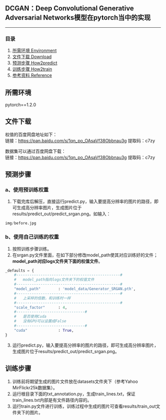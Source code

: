 ## DCGAN：Deep Convolutional Generative Adversarial Networks模型在pytorch当中的实现
---

### 目录
1. [所需环境 Environment](#所需环境)
3. [文件下载 Download](#文件下载)
4. [预测步骤 How2predict](#预测步骤)
5. [训练步骤 How2train](#训练步骤)
6. [参考资料 Reference](#Reference)

## 所需环境
pytorch==1.2.0  

## 文件下载
权值的百度网盘地址如下：    
链接：https://pan.baidu.com/s/1qn_po_OAsaVf38Obbnau3g 提取码：c7zy  

数据集可以通过百度网盘下载：   
链接：https://pan.baidu.com/s/1qn_po_OAsaVf38Obbnau3g 提取码：c7zy  

## 预测步骤
### a、使用预训练权重
1. 下载完库后解压，直接运行predict.py，输入要提高分辨率的图片的路径，即可生成高分辨率图片，生成图片位于results/predict_out/predict_srgan.png。如输入：
```python
img/before.jpg
```
### b、使用自己训练的权重 
1. 按照训练步骤训练。    
2. 在srgan.py文件里面，在如下部分修改model_path使其对应训练好的文件；**model_path对应logs文件夹下面的权值文件**。    
```python
_defaults = {
    #-----------------------------------------------#
    #   model_path指向logs文件夹下的权值文件
    #-----------------------------------------------#
    "model_path"        : 'model_data/Generator_SRGAN.pth',
    #-----------------------------------------------#
    #   上采样的倍数，和训练时一样
    #-----------------------------------------------#
    "scale_factor"      : 4, 
    #-------------------------------#
    #   是否使用Cuda
    #   没有GPU可以设置成False
    #-------------------------------#
    "cuda"              : True,
}
```
3. 运行predict.py，输入要提高分辨率的图片的路径，即可生成高分辨率图片，生成图片位于results/predict_out/predict_srgan.png。 

## 训练步骤
1. 训练前将期望生成的图片文件放在datasets文件夹下（参考Yahoo MirFlickr25k数据集）。  
2. 运行根目录下面的txt_annotation.py，生成train_lines.txt，保证train_lines.txt内部是有文件路径内容的。  
3. 运行train.py文件进行训练，训练过程中生成的图片可查看results/train_out文件夹下的图片。  


